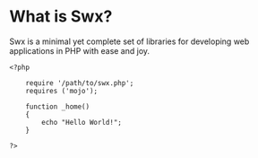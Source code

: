 # What is Swx?

Swx is a minimal yet complete set of libraries for developing web applications in PHP with ease and joy.


	<?php

		require '/path/to/swx.php';
		requires ('mojo');

		function _home()
		{
			echo "Hello World!";
		}

	?>